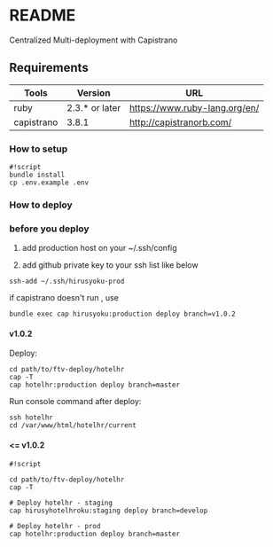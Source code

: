 # README #
Centralized Multi-deployment with Capistrano

## Requirements

| Tools      | Version          | URL                                          |
|------------|------------------|----------------------------------------------|
| ruby       | 2.3.\* or later  | https://www.ruby-lang.org/en/                |
| capistrano | 3.8.1 | http://capistranorb.com/                                |


### How to setup

```
#!script
bundle install
cp .env.example .env
```

### How to deploy

### before you deploy

1. add production host on your ~/.ssh/config

2. add github private key to your ssh list like below

```
ssh-add ~/.ssh/hirusyoku-prod
```

if capistrano doesn't run , use 
```
bundle exec cap hirusyoku:production deploy branch=v1.0.2
```


#### v1.0.2

Deploy: 
```
cd path/to/ftv-deploy/hotelhr
cap -T
cap hotelhr:production deploy branch=master
```

Run console command after deploy: 
```
ssh hotelhr
cd /var/www/html/hotelhr/current
```

#### <= v1.0.2 

```
#!script

cd path/to/ftv-deploy/hotelhr
cap -T

# Deploy hotelhr - staging
cap hirusyhotelhroku:staging deploy branch=develop

# Deploy hotelhr - prod
cap hotelhr:production deploy branch=master
```

